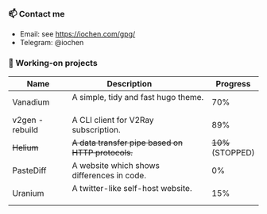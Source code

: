 ### 📫 Contact me
- Email: see https://iochen.com/gpg/  
- Telegram: @iochen

### 🔭 Working-on projects
| Name             |                    Description                   | Progress|
| ---------------- | ------------------------------------------------ | ------- |
| Vanadium         | A simple, tidy and fast hugo theme.              | 70%     |
| v2gen - rebuild  | A CLI client for V2Ray subscription.             | 89%     |
| ~~Helium~~       | ~~A data transfer pipe based on HTTP protocols.~~| ~~10%~~ <br>(STOPPED)|
| PasteDiff        | A website which shows differences in code.       | 0%      |
| Uranium          | A twitter-like self-host website.                | 15%     |

<!--
**iochen/iochen** is a ✨ _special_ ✨ repository because its `README.md` (this file) appears on your GitHub profile.

Here are some ideas to get you started:

- 🔭 I’m currently working on ...
- 🌱 I’m currently learning ...
- 👯 I’m looking to collaborate on ...
- 🤔 I’m looking for help with ...
- 💬 Ask me about ...
- 📫 How to reach me: ...
- 😄 Pronouns: ...
- ⚡ Fun fact: ...
-->

